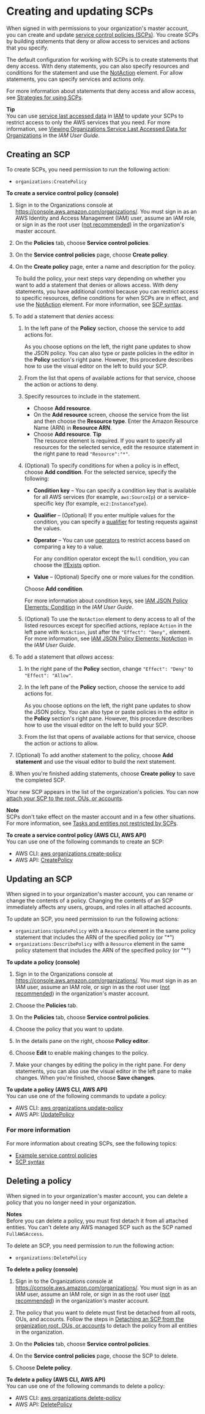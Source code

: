 # Creating and updating SCPs<a name="orgs_manage_policies_scp-create"></a>

When signed in with permissions to your organization's master account, you can create and update [service control policies \(SCPs\)](orgs_manage_policies_type-auth.md#orgs_manage_policies_scp)\. You create SCPs by building statements that deny or allow access to services and actions that you specify\.

The default configuration for working with SCPs is to create statements that deny access\. With deny statements, you can also specify resources and conditions for the statement and use the [NotAction](https://docs.aws.amazon.com/IAM/latest/UserGuide/reference_policies_elements_notaction.html) element\. For allow statements, you can specify services and actions only\.

For more information about statements that deny access and allow access, see [Strategies for using SCPs](SCP_strategies.md)\.

**Tip**  
You can use [service last accessed data](https://docs.aws.amazon.com/IAM/latest/UserGuide/access_policies_access-advisor.html) in [IAM](https://docs.aws.amazon.com/IAM/latest/UserGuide/introduction.html) to update your SCPs to restrict access to only the AWS services that you need\. For more information, see [Viewing Organizations Service Last Accessed Data for Organizations](https://docs.aws.amazon.com/IAM/latest/UserGuide/access_policies_access-advisor-view-data-orgs.html) in the *IAM User Guide\.* 

## Creating an SCP<a name="create-an-scp"></a>

To create SCPs, you need permission to run the following action:
+ `organizations:CreatePolicy`

**To create a service control policy \(console\)**

1. Sign in to the Organizations console at [https://console\.aws\.amazon\.com/organizations/](https://console.aws.amazon.com/organizations/)\. You must sign in as an AWS Identity and Access Management \(IAM\) user, assume an IAM role, or sign in as the root user \([not recommended](https://docs.aws.amazon.com/IAM/latest/UserGuide/best-practices.html#lock-away-credentials)\) in the organization's master account\.

1. On the **Policies** tab, choose **Service control policies**\. 

1. On the **Service control policies** page, choose **Create policy**\.

1. On the **Create policy** page, enter a name and description for the policy\.

   To build the policy, your next steps vary depending on whether you want to add a statement that denies or allows access\. With deny statements, you have additional control because you can restrict access to specific resources, define conditions for when SCPs are in effect, and use the [NotAction](https://docs.aws.amazon.com/IAM/latest/UserGuide/reference_policies_elements_notaction.html) element\. For more information, see [SCP syntax](orgs_reference_scp-syntax.md)\.

1. To add a statement that *denies* access:

   1. In the left pane of the **Policy** section, choose the service to add actions for\.

      As you choose options on the left, the right pane updates to show the JSON policy\. You can also type or paste policies in the editor in the **Policy** section's right pane\. However, this procedure describes how to use the visual editor on the left to build your SCP\. 

   1. From the list that opens of available actions for that service, choose the action or actions to deny\. 

   1. Specify resources to include in the statement\. 
      + Choose **Add resource**\.
      + On the **Add resource** screen, choose the service from the list and then choose the **Resource type**\. Enter the Amazon Resource Name \(ARN\) in **Resource ARN**\.
      + Choose **Add resource**\.
**Tip**  
The resource element is required\. If you want to specify all resources for the selected service, edit the resource statement in the right pane to read `"Resource":"*"`\.

   1. \(Optional\) To specify conditions for when a policy is in effect, choose **Add condition**\. For the selected service, specify the following:
      + **Condition key** – You can specify a condition key that is available for all AWS services \(for example, `aws:SourceIp`\) or a service\-specific key \(for example, `ec2:InstanceType`\)\. 
      + **Qualifier** – \(Optional\) If you enter multiple values for the condition, you can specify a [qualifier](https://docs.aws.amazon.com/IAM/latest/UserGuide/reference_policies_multi-value-conditions.html) for testing requests against the values\.
      + **Operator** – You can use [operators](https://docs.aws.amazon.com/IAM/latest/UserGuide/reference_policies_elements_condition_operators.html) to restrict access based on comparing a key to a value\. 

        For any condition operator except the `Null` condition, you can choose the [IfExists](https://docs.aws.amazon.com/IAM/latest/UserGuide/reference_policies_elements_condition_operators.html#Conditions_IfExists) option\. 
      + **Value** – \(Optional\) Specify one or more values for the condition\.

      Choose **Add condition**\.

      For more information about condition keys, see [IAM JSON Policy Elements: Condition](https://docs.aws.amazon.com/IAM/latest/UserGuide/reference_policies_elements_condition.html) in the *IAM User Guide*\. 

   1. \(Optional\) To use the `NotAction` element to deny access to all of the listed resources except for specified actions, replace `Action` in the left pane with `NotAction`, just after the `"Effect": "Deny",` element\. For more information, see [IAM JSON Policy Elements: NotAction](https://docs.aws.amazon.com/IAM/latest/UserGuide/reference_policies_elements_notaction.html) in the *IAM User Guide*\. 

1. To add a statement that *allows* access:

   1. In the right pane of the **Policy** section, change `"Effect": "Deny"` to `"Effect": "Allow"`\.

   1. In the left pane of the **Policy** section, choose the service to add actions for\.

      As you choose options on the left, the right pane updates to show the JSON policy\. You can also type or paste policies in the editor in the **Policy** section's right pane\. However, this procedure describes how to use the visual editor on the left to build your SCP\. 

   1. From the list that opens of available actions for that service, choose the action or actions to allow\. 

1. \(Optional\) To add another statement to the policy, choose **Add statement** and use the visual editor to build the next statement\. 

1. When you're finished adding statements, choose **Create policy** to save the completed SCP\.

Your new SCP appears in the list of the organization's policies\. You can now [attach your SCP to the root, OUs, or accounts](orgs_manage_policies_scps-attach.md)\.

**Note**  
SCPs don't take effect on the master account and in a few other situations\. For more information, see [Tasks and entities not restricted by SCPs](orgs_manage_policies_type-auth.md#not-restricted-by-scp)\.

**To create a service control policy \(AWS CLI, AWS API\)**  
You can use one of the following commands to create an SCP:
+ AWS CLI: [aws organizations create\-policy](https://docs.aws.amazon.com/cli/latest/reference/organizations/create-policy.html)
+ AWS API: [CreatePolicy](https://docs.aws.amazon.com/organizations/latest/APIReference/API_CreatePolicy.html)

## Updating an SCP<a name="update_policy"></a>

When signed in to your organization's master account, you can rename or change the contents of a policy\. Changing the contents of an SCP immediately affects any users, groups, and roles in all attached accounts\.

To update an SCP, you need permission to run the following actions:
+ `organizations:UpdatePolicy` with a `Resource` element in the same policy statement that includes the ARN of the specified policy \(or "\*"\)
+ `organizations:DescribePolicy` with a `Resource` element in the same policy statement that includes the ARN of the specified policy \(or "\*"\)

**To update a policy \(console\)**

1. Sign in to the Organizations console at [https://console\.aws\.amazon\.com/organizations/](https://console.aws.amazon.com/organizations/)\. You must sign in as an IAM user, assume an IAM role, or sign in as the root user \([not recommended](https://docs.aws.amazon.com/IAM/latest/UserGuide/best-practices.html#lock-away-credentials)\) in the organization's master account\.

1. Choose the **Policies** tab\. 

1. On the **Policies** tab, choose **Service control policies**\.

1. Choose the policy that you want to update\.

1. In the details pane on the right, choose **Policy editor**\.

1. Choose **Edit** to enable making changes to the policy\.

1. Make your changes by editing the policy in the right pane\. For deny statements, you can also use the visual editor in the left pane to make changes\. When you're finished, choose **Save changes**\.

**To update a policy \(AWS CLI, AWS API\)**  
You can use one of the following commands to update a policy: 
+ AWS CLI: [aws organizations update\-policy](https://docs.aws.amazon.com/cli/latest/reference/organizations/update-policy.html)
+ AWS API: [UpdatePolicy](https://docs.aws.amazon.com/organizations/latest/APIReference/API_UpdatePolicy.html)

### For more information<a name="orgs_create_policies_scp-more-info"></a>

For more information about creating SCPs, see the following topics:
+ [Example service control policies](orgs_manage_policies_example-scps.md)
+ [SCP syntax](orgs_reference_scp-syntax.md)

## Deleting a policy<a name="delete_policy"></a>

When signed in to your organization's master account, you can delete a policy that you no longer need in your organization\. 

**Notes**  
Before you can delete a policy, you must first detach it from all attached entities\. 
You can't delete any AWS managed SCP such as the SCP named `FullAWSAccess`\.

To delete an SCP, you need permission to run the following action:
+ `organizations:DeletePolicy`

**To delete a policy \(console\)**

1. Sign in to the Organizations console at [https://console\.aws\.amazon\.com/organizations/](https://console.aws.amazon.com/organizations/)\. You must sign in as an IAM user, assume an IAM role, or sign in as the root user \([not recommended](https://docs.aws.amazon.com/IAM/latest/UserGuide/best-practices.html#lock-away-credentials)\) in the organization's master account\.

1. The policy that you want to delete must first be detached from all roots, OUs, and accounts\. Follow the steps in [Detaching an SCP from the organization root, OUs, or accounts](orgs_manage_policies_scps-attach.md#detach_policy) to detach the policy from all entities in the organization\.

1. On the **Policies** tab, choose **Service control policies**\.

1. On the **Service control policies** page, choose the SCP to delete\.

1. Choose **Delete policy**\.

**To delete a policy \(AWS CLI, AWS API\)**  
You can use one of the following commands to delete a policy:
+ AWS CLI: [aws organizations delete\-policy](https://docs.aws.amazon.com/cli/latest/reference/organizations/delete-policy.html)
+ AWS API: [DeletePolicy](https://docs.aws.amazon.com/organizations/latest/APIReference/API_DeletePolicy.html)